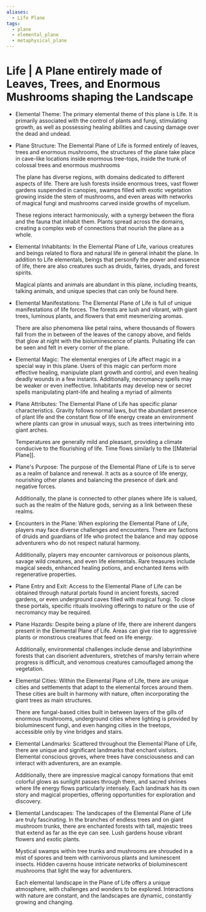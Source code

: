 ```yaml
---
aliases:
  - Life Plane
tags:
  - plane
  - elemental_plane
  - metaphysical_plane
---
```

# Life | A Plane entirely made of Leaves, Trees, and Enormous Mushrooms shaping the Landscape

- Elemental Theme:
	The primary elemental theme of this plane is Life. It is primarily associated with the control of plants and fungi, stimulating growth, as well as possessing healing abilities and causing damage over the dead and undead.

- Plane Structure:
	The Elemental Plane of Life is formed entirely of leaves, trees and enormous mushrooms, the structures of the plane take place in cave-like locations inside enormous tree-tops, inside the trunk of colossal trees and enormous mushrooms

	The plane has diverse regions, with domains dedicated to different aspects of life. There are lush forests inside enormous trees, vast flower gardens suspended in canopies, swamps filled with exotic vegetation growing inside the stem of mushrooms, and even areas with networks of magical fungi and mushrooms carved inside growths of mycelium.

	These regions interact harmoniously, with a synergy between the flora and the fauna that inhabit them. Plants spread across the domains, creating a complex web of connections that nourish the plane as a whole.

- Elemental Inhabitants:
	In the Elemental Plane of Life, various creatures and beings related to flora and natural life in general inhabit the plane. In addition to Life elementals, beings that personify the power and essence of life, there are also creatures such as druids, fairies, dryads, and forest spirits.

	Magical plants and animals are abundant in this plane, including treants, talking animals, and unique species that can only be found here.

- Elemental Manifestations:
	The Elemental Plane of Life is full of unique manifestations of life forces. The forests are lush and vibrant, with giant trees, luminous plants, and flowers that emit mesmerizing aromas.

	There are also phenomena like petal rains, where thousands of flowers fall from the in between of the leaves of the canopy above, and fields that glow at night with the bioluminescence of plants. Pulsating life can be seen and felt in every corner of the plane.

- Elemental Magic:
	The elemental energies of Life affect magic in a special way in this plane. Users of this magic can perform more effective healing, manipulate plant growth and control, and even healing deadly wounds in a few instants. Additionally, necromancy spells may be weaker or even ineffective. Inhabitants may develop new or secret spells manipulating plant-life and healing a myriad of ailments

- Plane Attributes:
	The Elemental Plane of Life has specific planar characteristics. Gravity follows normal laws, but the abundant presence of plant life and the constant flow of life energy create an environment where plants can grow in unusual ways, such as trees intertwining into giant arches.

	Temperatures are generally mild and pleasant, providing a climate conducive to the flourishing of life. Time flows similarly to the [[Material Plane]].

- Plane's Purpose:
	The purpose of the Elemental Plane of Life is to serve as a realm of balance and renewal. It acts as a source of life energy, nourishing other planes and balancing the presence of dark and negative forces.

	Additionally, the plane is connected to other planes where life is valued, such as the realm of the Nature gods, serving as a link between these realms.

- Encounters in the Plane:
	When exploring the Elemental Plane of Life, players may face diverse challenges and encounters. There are factions of druids and guardians of life who protect the balance and may oppose adventurers who do not respect natural harmony.

	Additionally, players may encounter carnivorous or poisonous plants, savage wild creatures, and even life elementals. Rare treasures include magical seeds, enhanced healing potions, and enchanted items with regenerative properties.

- Plane Entry and Exit:
	Access to the Elemental Plane of Life can be obtained through natural portals found in ancient forests, sacred gardens, or even underground caves filled with magical fungi. To close these portals, specific rituals involving offerings to nature or the use of necromancy may be required.

- Plane Hazards:
	Despite being a plane of life, there are inherent dangers present in the Elemental Plane of Life. Areas can give rise to aggressive plants or monstrous creatures that feed on life energy.

	Additionally, environmental challenges include dense and labyrinthine forests that can disorient adventurers, stretches of marshy terrain where progress is difficult, and venomous creatures camouflaged among the vegetation.

- Elemental Cities:
	Within the Elemental Plane of Life, there are unique cities and settlements that adapt to the elemental forces around them. These cities are built in harmony with nature, often incorporating the giant trees as main structures.

	There are fungal-based cities built in between layers of the gills of enormous mushrooms, underground cities where lighting is provided by bioluminescent fungi, and even hanging cities in the treetops, accessible only by vine bridges and stairs.

- Elemental Landmarks:
	Scattered throughout the Elemental Plane of Life, there are unique and significant landmarks that enchant visitors. Elemental conscious groves, where trees have consciousness and can interact with adventurers, are an example.

	Additionally, there are impressive magical canopy formations that emit colorful glows as sunlight passes through them, and sacred shrines where life energy flows particularly intensely. Each landmark has its own story and magical properties, offering opportunities for exploration and discovery.

- Elemental Landscapes:
	The landscapes of the Elemental Plane of Life are truly fascinating. In the branches of endless trees and on giant mushroom trunks, there are enchanted forests with tall, majestic trees that extend as far as the eye can see. Lush gardens house vibrant flowers and exotic plants.

	Mystical swamps within tree trunks and mushrooms are shrouded in a mist of spores and teem with carnivorous plants and luminescent insects. Hidden caverns house intricate networks of bioluminescent mushrooms that light the way for adventurers.

	Each elemental landscape in the Plane of Life offers a unique atmosphere, with challenges and wonders to be explored. Interactions with nature are constant, and the landscapes are dynamic, constantly growing and changing.